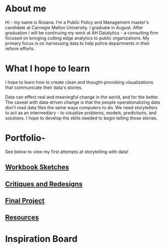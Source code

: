 # About me 
Hi - my name is Rosana. I'm a Public Policy and Management master's candidate at Carnegie Mellon University. I graduate in August. After graduation I will be continuing my work at AH Datalytics - a consulting firm focused on bringing cutting edge analytics to public organizations. My primary focus is on harnessing data to help police departments in their reform efforts. 

# What I hope to learn 
I hope to learn how to create clean and thought-provoking visualizations that communicate their data's stories. 

Data can effect real and meaningful change in the world, and for the better. The caveat with data-driven change is that the people operationalizing data don't read data files the same ways computers to do. We need storytellers to act as an intermediary - to visualize problems, models, predictions, and solutions. I hope to develop the skills needed to begin telling those stories. 

# Portfolio-
See below to view my first attempts at storytelling with data!
## [Workbook Sketches](workbook_RosanaGuernica.md)
## [Critiques and Redesigns](critiques_redesigns_Rosana.md)
## [Final Project](final_project_RosanaGuernica.md) 
## [Resources](resources_Heinz_Goranson.md)

# Inspiration Board 
